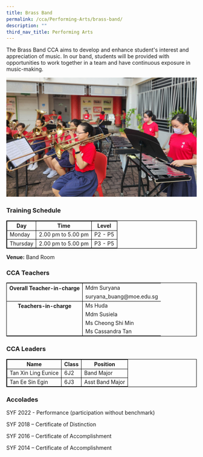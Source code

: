 ```yaml
---
title: Brass Band
permalink: /cca/Performing-Arts/brass-band/
description: ""
third_nav_title: Performing Arts
---
```

The Brass Band CCA aims to develop and enhance student's interest and appreciation of music. In our band, students will be provided with opportunities to work together in a team and have continuous exposure in music-making.

![](/images/bandcover2.jpg)


### Training Schedule

<table style="border-collapse: collapse; border: 1px solid black;">
  <thead>
    <tr>
      <th style="border: 1px solid black;">Day</th>
      <th style="border: 1px solid black;">Time</th>
      <th style="border: 1px solid black;">Level</th>
    </tr>
  </thead>
  <tbody>
    <tr>
      <td style="border: 1px solid black;">Monday</td>
      <td style="border: 1px solid black;">2.00 pm to 5.00 pm</td>
      <td style="border: 1px solid black;">P2 - P5</td>
    </tr>
    <tr>
      <td style="border: 1px solid black;">Thursday</td>
      <td style="border: 1px solid black;">2.00 pm to 5.00 pm</td>
      <td style="border: 1px solid black;">P3 - P5</td>
    </tr>
  </tbody>
</table>


**Venue:**
Band Room 

### CCA Teachers

<table style="border-collapse: collapse; border: 1px solid black;">
  <tbody>
    <tr>
      <th style="border: none; border-right: 1px solid black">Overall Teacher-in-charge
      </th><td style="border: none;">Mdm Suryana</td>
		 </tr>
    <tr>
      <td style="border-bottom: 1px solid black; border-right: 1px solid black"></td>
      <td style="border-bottom: 1px solid black;">suryana_buang@moe.edu.sg</td>
    </tr>
    <tr>
      <th style="border: none; border-right: 1px solid black">Teachers-in-charge
      </th><td style="border: none;">Ms Huda </td>
    </tr>
    <tr>
      <td style="border: none;border-right: 1px solid black"></td>
      <td style="border: none;">Mdm Susiela</td>
    </tr>
    <tr>
      <td style="border: none;border-right: 1px solid black"></td>
      <td style="border: none;">Ms Cheong Shi Min</td>
    </tr>
    <tr>
      <td style="border: none;border-right: 1px solid black"></td>
      <td style="border: none;">Ms Cassandra Tan</td>
    </tr>
  </tbody>
</table>



	
### CCA Leaders

<table style="border-collapse: collapse; border: 1px solid black;">
  <thead>
    <tr>
      <th style="border: 1px solid black;">Name</th>
      <th style="border: 1px solid black;">Class</th>
      <th style="border: 1px solid black;">Position</th>
    </tr>
  </thead>
  <tbody>
    <tr>
      <td style="border: 1px solid black;">Tan Xin Ling Eunice</td>
      <td style="border: 1px solid black;">6J2</td>
      <td style="border: 1px solid black;">Band Major</td>
    </tr>
    <tr>
      <td style="border: 1px solid black;">Tan Ee Sin Egin</td>
      <td style="border: 1px solid black;">6J3</td>
      <td style="border: 1px solid black;">Asst Band Major</td>
    </tr>
  </tbody>
</table>


### Accolades

SYF 2022 - Performance (participation without benchmark)

SYF 2018 – Certificate of Distinction

SYF 2016 – Certificate of Accomplishment

SYF 2014 – Certificate of Accomplishment